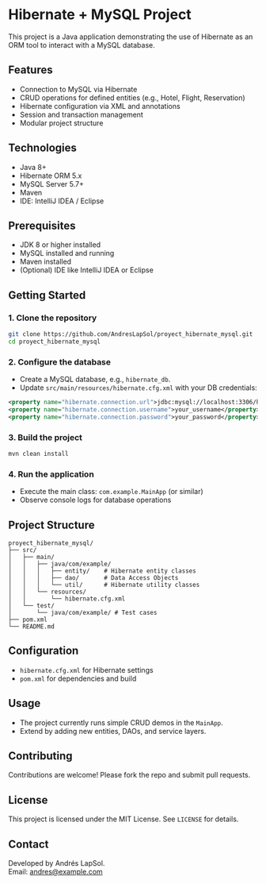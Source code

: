 # Hibernate + MySQL Project

This project is a Java application demonstrating the use of Hibernate as an ORM tool to interact with a MySQL database.

## Features
- Connection to MySQL via Hibernate
- CRUD operations for defined entities (e.g., Hotel, Flight, Reservation)
- Hibernate configuration via XML and annotations
- Session and transaction management
- Modular project structure

## Technologies
- Java 8+
- Hibernate ORM 5.x
- MySQL Server 5.7+
- Maven
- IDE: IntelliJ IDEA / Eclipse

## Prerequisites
- JDK 8 or higher installed
- MySQL installed and running
- Maven installed
- (Optional) IDE like IntelliJ IDEA or Eclipse

## Getting Started

### 1. Clone the repository
```bash
git clone https://github.com/AndresLapSol/proyect_hibernate_mysql.git
cd proyect_hibernate_mysql
```

### 2. Configure the database
- Create a MySQL database, e.g., `hibernate_db`.
- Update `src/main/resources/hibernate.cfg.xml` with your DB credentials:
```xml
<property name="hibernate.connection.url">jdbc:mysql://localhost:3306/hibernate_db</property>
<property name="hibernate.connection.username">your_username</property>
<property name="hibernate.connection.password">your_password</property>
```

### 3. Build the project
```bash
mvn clean install
```

### 4. Run the application
- Execute the main class: `com.example.MainApp` (or similar)
- Observe console logs for database operations

## Project Structure
```
proyect_hibernate_mysql/
├── src/
│   ├── main/
│   │   ├── java/com/example/
│   │   │   ├── entity/    # Hibernate entity classes
│   │   │   ├── dao/       # Data Access Objects
│   │   │   └── util/      # Hibernate utility classes
│   │   └── resources/
│   │       └── hibernate.cfg.xml
│   └── test/
│       └── java/com/example/ # Test cases
├── pom.xml
└── README.md
```

## Configuration
- `hibernate.cfg.xml` for Hibernate settings
- `pom.xml` for dependencies and build

## Usage
- The project currently runs simple CRUD demos in the `MainApp`.
- Extend by adding new entities, DAOs, and service layers.

## Contributing
Contributions are welcome! Please fork the repo and submit pull requests.

## License
This project is licensed under the MIT License. See `LICENSE` for details.

## Contact
Developed by Andrés LapSol.  
Email: andres@example.com
